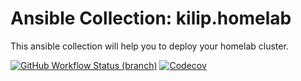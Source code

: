 Ansible Collection: kilip.homelab
====
This ansible collection will help you to deploy your homelab cluster.

[![GitHub Workflow Status (branch)](https://img.shields.io/github/workflow/status/kilip/ansible-collection-homelab/CI/main?label=test&style=for-the-badge)](https://github.com/kilip/ansible-collection-homelab/actions/workflows/ci.yml?query=branch:main)
[![Codecov](https://img.shields.io/codecov/c/github/kilip/ansible-collection-homelab?style=for-the-badge)](https://app.codecov.io/gh/kilip/ansible-collection-homelab)
